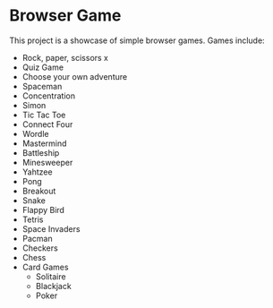 # Browser Game

This project is a showcase of simple browser games. Games include:

- Rock, paper, scissors x
- Quiz Game
- Choose your own adventure
- Spaceman
- Concentration
- Simon
- Tic Tac Toe
- Connect Four
- Wordle
- Mastermind
- Battleship
- Minesweeper
- Yahtzee
- Pong
- Breakout
- Snake
- Flappy Bird
- Tetris
- Space Invaders
- Pacman
- Checkers
- Chess
- Card Games
  - Solitaire
  - Blackjack
  - Poker